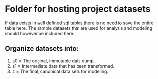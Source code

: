 # Folder for hosting project datasets
If data exists in well defined sql tables there is no need to save the entire table here. The sample datasets that are used for analysis and modeling should however be included here.

## Organize datasets into:
1. s0 = The original, immutable data dump.
2. s1 = Intermediate data that has been transformed.
3. z = The final, canonical data sets for modeling.